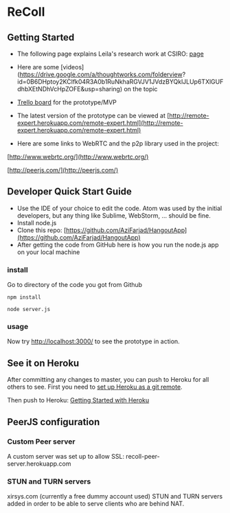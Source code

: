 # ReColl

## Getting Started
- The following page explains Leila's research work at CSIRO: [page](http://www.csiro.au/en/Research/DPF/Areas/Autonomous-systems/Guardian/ReMoTe)

- Here are some [videos](https://drive.google.com/a/thoughtworks.com/folderview? id=0B6DHptoy2KCIfk04R3A0b1RuNkhaRGVJV1JVdzBYQklJLUp6TXlGUFdhbXEtNDhVcHpZOFE&usp=sharing) on the topic

- [Trello board](https://trello.com/b/4rG5eFH8/remote-expert) for the prototype/MVP

- The latest version of the prototype can be viewed at [http://remote-expert.herokuapp.com/remote-expert.html](http://remote-expert.herokuapp.com/remote-expert.html)

- Here are some links to WebRTC and the p2p library used in the project:

[http://www.webrtc.org/](http://www.webrtc.org/)

 
[http://peerjs.com/](http://peerjs.com/)

## Developer Quick Start Guide


- Use the IDE of your choice to edit the code. Atom was used by the initial developers, but any thing like Sublime, WebStorm, ... should be fine.
- Install node.js
- Clone this repo: [https://github.com/AziFarjad/HangoutApp](https://github.com/AziFarjad/HangoutApp)
- After getting the code from GitHub here is how you run the node.js app on your local machine

### install
Go to directory of the code you got from Github

```
npm install
```
```
node server.js
```
### usage
Now try [http://localhost:3000/](http://localhost:3000/) to see the prototype in action.

## See it on Heroku
After committing any changes to master, you can push to Heroku for all others to see. First you need to [set up Heroku as a git remote](https://devcenter.heroku.com/articles/git#creating-a-heroku-remote).

Then push to Heroku:
[Getting Started with Heroku](https://dashboard.heroku.com/apps/remote-expert/deploy/heroku-git)

## PeerJS configuration

### Custom Peer server

A custom server was set up to allow SSL: recoll-peer-server.herokuapp.com

### STUN and TURN servers
xirsys.com (currently a free dummy account used)
STUN and TURN servers added in order to be able to serve clients who are behind NAT.
